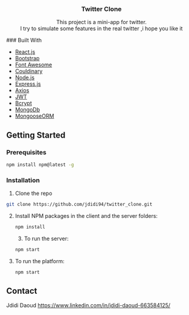  <h3 align="center">Twitter Clone</h3>
  <p align="center">This project is a mini-app for twitter.<br/>
                   I try to simulate some features in the real twitter ,i hope you like it</p>
                   ### Built With

* [React.js](https://vuejs.org/)
* [Bootstrap](https://getbootstrap.com)
* [Font Awesome](https://fontawesome.com/)
* [Couldinary](https://cloudinary.com/)
* [Node.js](https://nodejs.org/)
* [Express.js](https://expressjs.com/)
* [Axios](https://www.axios.com/)
* [JWT](https://jwt.io/)
* [Bcrypt](https://www.npmjs.com/package/bcrypt)
* [MongoDb](https://www.mongodb.com/)
* [MongooseORM](https://mongoosejs.com/)

## Getting Started

### Prerequisites

  ```sh
  npm install npm@latest -g
  ```

  ### Installation
  
 1. Clone the repo
   ```sh
   git clone https://github.com/jdidi94/twitter_clone.git
   ```
2. Install NPM packages in the client and the server folders:
   ```sh
   npm install
   ```
   3. To run the server:
   ```sh
   npm start
   ```
4. To run the platform:
   ```sh
   npm start
   ```
## Contact

Jdidi Daoud https://www.linkedin.com/in/jdidi-daoud-663584125/




